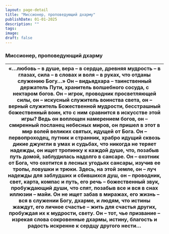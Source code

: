 ```yaml
---
layout: page-detail
title: "Миссионер, проповедующий дхарму"
publishDate: 01-01-2025
description: ""
tags:
image:
draft: false
---
```


### Миссионер, проповедующий дхарму

| «…любовь – в душе,  вера – в сердце,  древняя мудрость – в глазах, сила – в словах  и воля – в руках,  что отданы служению Богу…» Он – видьядхара –  таинственный держатель Пути,  хранитель волшебного сосуда, с нектаром богов. Он – игрок, проводник просветляющей силы,  он – искусный служитель воинства света,  он – верный служитель Божественной мудрости, бесстрашный божественный воин,  кто с ним сравнится в искусстве этой игры? Ведь он воплощен намерением богов,  он – смиренный посланец небесных миров,  он пришел в этот в мир волей великих святых,  идущей от Бога. Он – первопроходец, путник и странник,  храбро идущий сквозь дикие джунгли в умах и судьбах,  что никогда не теряет надежды, он ищет тропинку к каждой душе,  что, позабыв путь домой,  заблудилась надолго в сансаре. Он – охотник от Бога,  что охотится в лесных угодьях сансары,  изучив ее тропы, ловушки и трюки. Здесь, на этой земле,  он – луч надежды для заблудших и сбившихся душ,  он – проводник, свет, карта, компас и путь,  его речь – божественный звук,  пробуждающий души, что спят,  позабыв все и вся в снах иллюзии – майи. Он не ищет забав в миражах,  его жизнь – вся в служении Богу, дхарме,  и людям, что истины жаждут,  его личное счастье – жить для счастья других,  пробуждая их к мудрости, свету. Он – тот,  чье призвание – изрекая слова сокровенные дхармы,  истину, благость и радость искренне к сердцу другого нести… |
| -------------------------------------------------------------------------------------------------------------------------------------------------------------------------------------------------------------------------------------------------------------------------------------------------------------------------------------------------------------------------------------------------------------------------------------------------------------------------------------------------------------------------------------------------------------------------------------------------------------------------------------------------------------------------------------------------------------------------------------------------------------------------------------------------------------------------------------------------------------------------------------------------------------------------------------------------------------------------------------------------------------------------------------------------------------------------------------------------------------------------------------------------------------------------------------------------------------------------------------------------------------------------------------------------------------------------------------------------------------------------------------------------------------------------------------------------------- |
  
  
